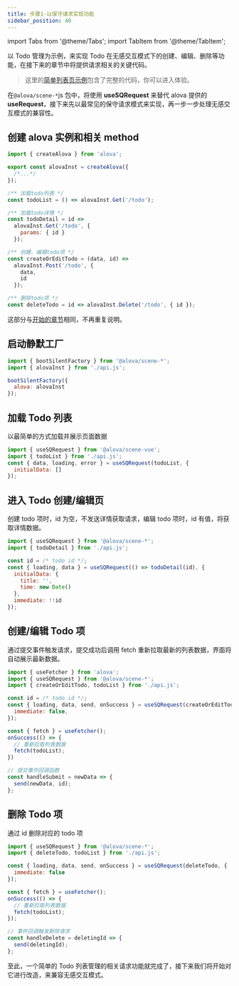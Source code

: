 ```yaml
---
title: 步骤1-以保守请求实现功能
sidebar_position: 40
---
```


import Tabs from '@theme/Tabs';
import TabItem from '@theme/TabItem';

以 Todo 管理为示例，来实现 Todo 在无感交互模式下的创建、编辑、删除等功能，在接下来的章节中将提供请求相关的关键代码。

> 这里的[简单列表页示例](/example/silent-submit-list)包含了完整的代码，你可以进入体验。

在`@alova/scene-*`js 包中，将使用 **useSQRequest** 来替代 alova 提供的 **useRequest**，接下来先以最常见的保守请求模式来实现，再一步一步处理无感交互模式的兼容性。

## 创建 alova 实例和相关 method

```javascript title="api.js"
import { createAlova } from 'alova';

export const alovaInst = createAlova({
  /*...*/
});

/** 加载todo列表 */
const todoList = () => alovaInst.Get('/todo');

/** 加载todo详情 */
const todoDetail = id =>
  alovaInst.Get('/todo', {
    params: { id }
  });

/** 创建、编辑todo项 */
const createOrEditTodo = (data, id) =>
  alovaInst.Post('/todo', {
    data,
    id
  });

/** 删除todo项 */
const deleteTodo = id => alovaInst.Delete('/todo', { id });
```

这部分与[开始的章节](/get-started/start)相同，不再重复说明。

## 启动静默工厂

```javascript title="main.js"
import { bootSilentFactory } from '@alova/scene-*';
import { alovaInst } from './api.js';

bootSilentFactory({
  alova: alovaInst
});
```

## 加载 Todo 列表

以最简单的方式加载并展示页面数据

```javascript
import { useSQRequest } from '@alova/scene-vue';
import { todoList } from './api.js';
const { data, loading, error } = useSQRequest(todoList, {
  initialData: []
});
```

## 进入 Todo 创建/编辑页

创建 todo 项时，id 为空，不发送详情获取请求，编辑 todo 项时，id 有值，将获取详情数据。

```javascript
import { useSQRequest } from '@alova/scene-*';
import { todoDetail } from './api.js';

const id = /* todo id */;
const { loading, data } = useSQRequest(() => todoDetail(id), {
  initialData: {
    title: '',
    time: new Date()
  },
  immediate: !!id
});
```

## 创建/编辑 Todo 项

通过提交事件触发请求，提交成功后调用 fetch 重新拉取最新的列表数据，界面将自动展示最新数据。

```javascript
import { useFetcher } from 'alova';
import { useSQRequest } from '@alova/scene-*';
import { createOrEditTodo, todoList } from './api.js';

const id = /* todo id */;
const { loading, data, send, onSuccess } = useSQRequest(createOrEditTodo, {
  immediate: false,
});

const { fetch } = useFetcher();
onSuccess(() => {
  // 重新拉取列表数据
  fetch(todoList);
})

// 提交事件回调函数
const handleSubmit = newData => {
  send(newData, id);
};

```

## 删除 Todo 项

通过 id 删除对应的 todo 项

```javascript
import { useSQRequest } from '@alova/scene-*';
import { deleteTodo, todoList } from './api.js';

const { loading, data, send, onSuccess } = useSQRequest(deleteTodo, {
  immediate: false
});

const { fetch } = useFetcher();
onSuccess(() => {
  // 重新拉取列表数据
  fetch(todoList);
});

// 事件回调触发删除请求
const handleDelete = deletingId => {
  send(deletingId);
};
```

至此，一个简单的 Todo 列表管理的相关请求功能就完成了，接下来我们将开始对它进行改造，来兼容无感交互模式。
